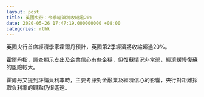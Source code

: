 ```yaml
---
layout: post
title: 英國央行：今季經濟將收縮逾20%
date: 2020-05-26 17:47:19.000000000 +08:00
categories: rthk
---
```


英國央行首席經濟學家霍爾丹預計，英國第2季經濟將收縮超過20%。

霍爾丹指，調查顯示支出及企業信心有些企穩，但復蘇情況非常弱，經濟緩慢復蘇的風險較大。

霍爾丹又提到評論負利率時，主要考慮對金融業及經濟信心的影響，央行對距離採取負利率的觀點仍很遙遠。
